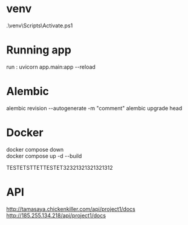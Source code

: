 # venv
.\venv\Scripts\Activate.ps1

# Running app
run : uvicorn app.main:app --reload

# Alembic
alembic revision --autogenerate -m "comment" 
alembic upgrade head

# Docker 
docker compose down      
docker compose up -d --build  

TESTETSTTETTESTET32321321321321312

# API
http://tamasaya.chickenkiller.com/api/project1/docs
http://185.255.134.218/api/project1/docs